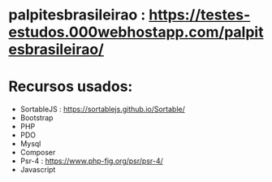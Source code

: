 # palpitesbrasileirao : https://testes-estudos.000webhostapp.com/palpitesbrasileirao/

# Recursos usados:
- SortableJS : https://sortablejs.github.io/Sortable/
- Bootstrap
- PHP
- PDO
- Mysql
- Composer
- Psr-4 : https://www.php-fig.org/psr/psr-4/
- Javascript
